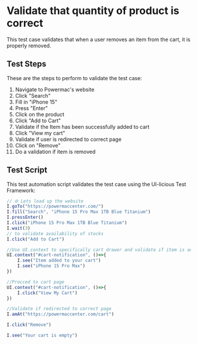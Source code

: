 # Validate that quantity of product is correct

This test case validates that when a user removes an item from the cart, it is properly removed.

## Test Steps

These are the steps to perform to validate the test case:

1. Navigate to Powermac's website
2. Click "Search"
3. Fill in "iPhone 15"
4. Press "Enter"
5. Click on the product
6. Click "Add to Cart"
7. Validate if the Item has been successfully added to cart
8. Click "View my cart"
9. Validate if user is redirected to correct page
10. Click on "Remove"
11. Do a validation if item is removed

## Test Script

This test automation script validates the test case using the UI-licious Test Framework:
```javascript
// 🌐 Lets load up the website
I.goTo("https://powermaccenter.com/")
I.fill("Search", "iPhone 15 Pro Max 1TB Blue Titanium")
I.pressEnter()
I.click("iPhone 15 Pro Max 1TB Blue Titanium")
I.wait(3)
// to validate availability of stocks
I.click("Add to Cart")

//Use UI.context to specifically cart drawer and validate if item is added
UI.context("#cart-notification", ()=>{
	I.see("Item added to your cart")
	I.see("iPhone 15 Pro Max")
})

//Procced to cart page
UI.context("#cart-notification", ()=>{
	I.click("View My Cart")
})

//Validate if redirected to correct page
I.amAt("https://powermaccenter.com/cart")

I.click("Remove")

I.see("Your cart is empty")
```